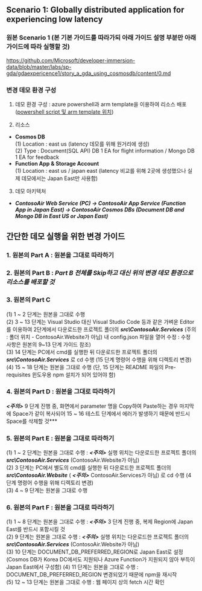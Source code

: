 ## Scenario 1: Globally distributed application for experiencing low latency

### 원본 Scenario 1 (본 기본 가이드를 따라가되 아래 가이드 설명 부분만 아래 가이드에 따라 실행할 것)
https://github.com/Microsoft/developer-immersion-data/blob/master/labs/sp-gda/gdaexpericence1/story_a_gda_using_cosmosdb/content/0.md

### 변경 데모 환경 구성
1. 데모 환경 구성 : azure powershell과 arm template을 이용하여 리소스 배포 ([powershell script 및 arm template 위치](https://github.com/ghahm/CosmosDB-Demo-01/tree/master/ARM-Template))

2. 리소스
* **Cosmos DB** <br>
(1) Location : east us (latency 데모를 위해 원거리에 생성) <br>
(2) Type : Document(SQL API) DB 1 EA for flight information / Mongo DB 1 EA for feedback
* **Function App & Storage Account** <br>
(1) Location : east us / japan east (latency 비교를 위해 2곳에 생성했으나 실제 데모에서는 Japan East만 사용함) <br>

3. 데모 아키텍처
* ***ContosoAir Web Service (PC) -> ContosoAir App Service (Function App in Japan East) -> ContosoAir Cosmos DBs (Document DB and Mongo DB in East US or Japan East)***

## 간단한 데모 실행을 위한 변경 가이드
### 1. 원본의 Part A : 원본을 그대로 따라하기
### 2. 원본의 Part B : *Part B 전체를 Skip하고 대신 위의 변경 데모 환경으로 리소스를 배포할 것*
### 3. 원본의 Part C
(1) 1 ~ 2 단계는 원본을 그대로 수행 <br>
(2) 3 ~ 13 단계는 Visual Studio 대신 Visual Studio Code 등과 같은 가벼운 Editor를 이용하여 2단계에서 다운로드한 프로젝트 폴더의 ***src\ContosoAir.Services*** (주의 : 폴더 위치 - ContosoAir.Website가 아님) 내 config.json 파일을 열어 수정 : 수정 사항은 원본의 9~13 단계 가이드 참조) <br>
(3) 14 단계는 PC에서 cmd를 실행한 뒤 다운로드한 프로젝트 폴더의 ***src\ContosoAir.Services*** 로 cd 수행 (15 단계 명령어 수행을 위해 디렉토리 변경) <br>
(4) 15 ~ 18 단계는 원본을 그대로 수행 (단, 15 단계는 README 파일의 Pre-requisites 윈도우용 npm 설치가 되어 있어야 함)
### 4. 원본의 Part D : 원본을 그대로 따라하기
***<주의>*** 9 단계 진행 중, 화면에서 parameter 명을 Copy하여 Paste하는 경우 마지막에 Space가 같이 복사되어 15 ~ 16 테스트 단계에서 에러가 발생하기 때문에 반드시 Space를 삭제할 것***
### 5. 원본의 Part E : 원본을 그대로 따라하기
(1) 1 ~ 2 단계는 원본을 그대로 수행 : ***<주의>*** 실행 위치는 다운로드한 프로젝트 폴더의 ***src\ContosoAir.Services*** (ContosoAir.Website가 아님) <br>
(2) 3 단계는 PC에서 별도의 cmd를 실행한 뒤 다운로드한 프로젝트 폴더의 ***src\ContosoAir.Website*** ( ***<주의>*** ContosoAir.Services가 아님) 로 cd 수행 (4 단계 명령어 수행을 위해 디렉토리 변경) <br>
(3) 4 ~ 9 단계는 원본을 그대로 수행
### 6. 원본의 Part F : 원본을 그대로 따라하기
(1) 1 ~ 8 단계는 원본을 그대로 수행 : ***<주의>*** 3 단계 진행 중, 복제 Region에 Japan East를 반드시 포함시킬 것 <br>
(2) 9 단계는 원본을 그대로 수행 : ***<주의>*** 실행 위치는 다운로드한 프로젝트 폴더의 ***src\ContosoAir.Services*** (ContosoAir.Website가 아님) <br>
(3) 10 단계는 DOCUMENT_DB_PREFERRED_REGION로 Japan East로 설정 (Cosmos DB가 Korea DC에서도 지원되나 Azure Function가 지원되지 않아 부득이 Japan East에서 구성함)
(4) 11 단계는 원본을 그대로 수행 : DOCUMENT_DB_PREFERRED_REGION 변경되었기 때문에 npm을 재시작 <br>
(5) 12 ~ 13 단계는 원본을 그대로 수행 : 웹 페이지 상의 fetch 시간 확인
